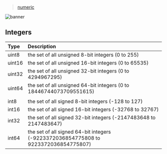 > [numeric](./)

![banner](/go/photos/banner.png)

## Integers

| Type | Description |
| :--- | :---------- |
| uint8 | the set of all unsigned  8-bit integers (0 to 255) |
| uint16 | the set of all unsigned 16-bit integers (0 to 65535) |
| uint32 | the set of all unsigned 32-bit integers (0 to 4294967295) |
| uint64 | the set of all unsigned 64-bit integers (0 to 18446744073709551615) |
| | |
| int8 | the set of all signed  8-bit integers (-128 to 127) |
| int16 | the set of all signed 16-bit integers (-32768 to 32767) |
| int32 | the set of all signed 32-bit integers (-2147483648 to 2147483647) |
| int64 | the set of all signed 64-bit integers (-9223372036854775808 to 9223372036854775807) |
